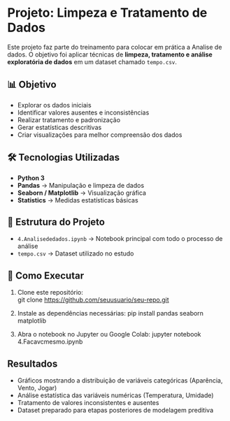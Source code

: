 # Projeto: Limpeza e Tratamento de Dados  

Este projeto faz parte do treinamento para colocar em prática a Analise de dados. O objetivo foi aplicar técnicas de **limpeza, tratamento e análise exploratória de dados** em um dataset chamado `tempo.csv`.  

## 📊 Objetivo  
- Explorar os dados iniciais  
- Identificar valores ausentes e inconsistências  
- Realizar tratamento e padronização  
- Gerar estatísticas descritivas  
- Criar visualizações para melhor compreensão dos dados  

## 🛠️ Tecnologias Utilizadas  
- **Python 3**  
- **Pandas** → Manipulação e limpeza de dados  
- **Seaborn / Matplotlib** → Visualização gráfica  
- **Statistics** → Medidas estatísticas básicas  

## 📂 Estrutura do Projeto  
- `4.Analisededados.ipynb` → Notebook principal com todo o processo de análise  
- `tempo.csv` → Dataset utilizado no estudo  

## 🚀 Como Executar  
1. Clone este repositório:  
     git clone https://github.com/seuusuario/seu-repo.git
   
2. Instale as dependências necessárias:
pip install pandas seaborn matplotlib

3. Abra o notebook no Jupyter ou Google Colab:
jupyter notebook 4.Facavcmesmo.ipynb

## Resultados 
- Gráficos mostrando a distribuição de variáveis categóricas (Aparência, Vento, Jogar)
- Análise estatística das variáveis numéricas (Temperatura, Umidade)
- Tratamento de valores inconsistentes e ausentes
- Dataset preparado para etapas posteriores de modelagem preditiva
